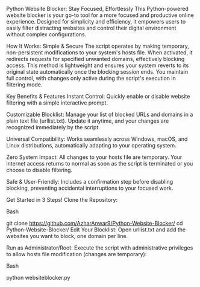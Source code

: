 Python Website Blocker: Stay Focused, Effortlessly 
This Python-powered website blocker is your go-to tool for a more focused and productive online experience. Designed for simplicity and efficiency, it empowers users to easily filter distracting websites and control their digital environment without complex configurations.

How It Works: Simple & Secure 
The script operates by making temporary, non-persistent modifications to your system's hosts file. When activated, it redirects requests for specified unwanted domains, effectively blocking access. This method is lightweight and ensures your system reverts to its original state automatically once the blocking session ends. You maintain full control, with changes only active during the script's execution in filtering mode.

Key Benefits & Features 
Instant Control: Quickly enable or disable website filtering with a simple interactive prompt.

Customizable Blocklist: Manage your list of blocked URLs and domains in a plain text file (urllist.txt). Update it anytime, and your changes are recognized immediately by the script.

Universal Compatibility: Works seamlessly across Windows, macOS, and Linux distributions, automatically adapting to your operating system.

Zero System Impact: All changes to your hosts file are temporary. Your internet access returns to normal as soon as the script is terminated or you choose to disable filtering.

Safe & User-Friendly: Includes a confirmation step before disabling blocking, preventing accidental interruptions to your focused work.

Get Started in 3 Steps! 
Clone the Repository:

Bash

git clone https://github.com/AzharAnwar9/Python-Website-Blocker/
cd Python-Website-Blocker/
Edit Your Blocklist: Open urllist.txt and add the websites you want to block, one domain per line.

Run as Administrator/Root: Execute the script with administrative privileges to allow hosts file modification (changes are temporary):

Bash

python websiteblocker.py

